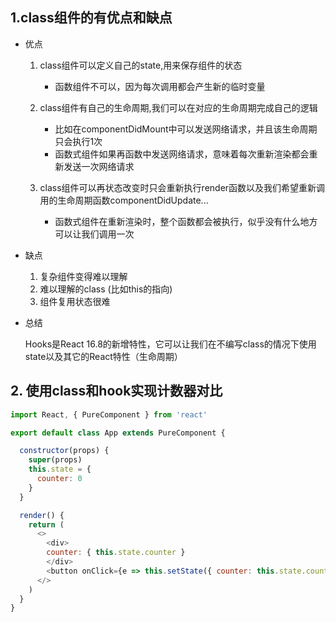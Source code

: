 ## 1.class组件的有优点和缺点

- 优点

  1. class组件可以定义自己的state,用来保存组件的状态
      - 函数组件不可以，因为每次调用都会产生新的临时变量
  2. class组件有自己的生命周期,我们可以在对应的生命周期完成自己的逻辑

     - 比如在componentDidMount中可以发送网络请求，并且该生命周期只会执行1次
     - 函数式组件如果再函数中发送网络请求，意味着每次重新渲染都会重新发送一次网络请求
  3. class组件可以再状态改变时只会重新执行render函数以及我们希望重新调用的生命周期函数componentDidUpdate...  

     - 函数式组件在重新渲染时，整个函数都会被执行，似乎没有什么地方可以让我们调用一次

- 缺点

	1. 复杂组件变得难以理解
	1. 难以理解的class (比如this的指向)
	1. 组件复用状态很难

- 总结

  Hooks是React 16.8的新增特性，它可以让我们在不编写class的情况下使用state以及其它的React特性（生命周期）

  
  
## 2. 使用class和hook实现计数器对比

``````javascript
import React, { PureComponent } from 'react'

export default class App extends PureComponent {

  constructor(props) {
    super(props)
    this.state = {
      counter: 0
    }
  }

  render() {
    return (
      <>
        <div>
        counter: { this.state.counter }
        </div>
        <button onClick={e => this.setState({ counter: this.state.counter + 1 })}>+1</button>
      </>
    )
  }
}










``````